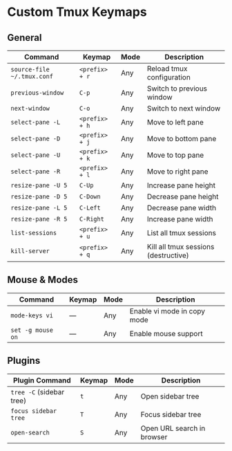 # Custom Tmux Keymaps

## General
| Command | Keymap | Mode | Description |
|---------|--------|------|-------------|
| `source-file ~/.tmux.conf` | `<prefix> + r` | Any | Reload tmux configuration |
| `previous-window` | `C-p` | Any | Switch to previous window |
| `next-window` | `C-o` | Any | Switch to next window |
| `select-pane -L` | `<prefix> + h` | Any | Move to left pane |
| `select-pane -D` | `<prefix> + j` | Any | Move to bottom pane |
| `select-pane -U` | `<prefix> + k` | Any | Move to top pane |
| `select-pane -R` | `<prefix> + l` | Any | Move to right pane |
| `resize-pane -U 5` | `C-Up` | Any | Increase pane height |
| `resize-pane -D 5` | `C-Down` | Any | Decrease pane height |
| `resize-pane -L 5` | `C-Left` | Any | Decrease pane width |
| `resize-pane -R 5` | `C-Right` | Any | Increase pane width |
| `list-sessions` | `<prefix> + u` | Any | List all tmux sessions |
| `kill-server` | `<prefix> + q` | Any | Kill all tmux sessions (destructive) |

## Mouse & Modes
| Command | Keymap | Mode | Description |
|---------|--------|------|-------------|
| `mode-keys vi` | — | Any | Enable vi mode in copy mode |
| `set -g mouse on` | — | Any | Enable mouse support |

## Plugins
| Plugin Command | Keymap | Mode | Description |
|----------------|--------|------|-------------|
| `tree -C` (sidebar tree) | `t` | Any | Open sidebar tree |
| `focus sidebar tree` | `T` | Any | Focus sidebar tree |
| `open-search` | `S` | Any | Open URL search in browser |
